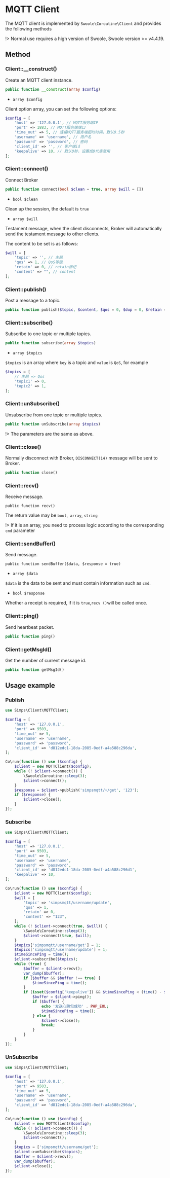 # MQTT Client

The MQTT client is implemented by `Swoole\Coroutine\Client` and provides the following methods

!> Normal use requires a high version of Swoole, Swoole version >= v4.4.19.

## Method

### Client::__construct()

Create an MQTT client instance.

```php
public function __construct(array $config)
```

* `array $config`

Client option array, you can set the following options:

```php
$config = [
    'host' => '127.0.0.1', // MQTT服务端IP
    'port' => 1883, // MQTT服务端端口
    'time_out' => 5, // 连接MQTT服务端超时时间，默认0.5秒
    'username' => 'username', // 用户名
    'password' => 'password', // 密码
    'client_id' => '', // 客户端id
    'keepalive' => 10, // 默认0秒，设置成0代表禁用
];
```

### Client::connect()

Connect Broker

```php
public function connect(bool $clean = true, array $will = [])
```

* `bool $clean`

Clean up the session, the default is `true`

* `array $will`

Testament message, when the client disconnects, Broker will automatically send the testament message to other clients.

The content to be set is as follows:

```php
$will = [
    'topic' => '', // 主题
    'qos' => 1, // QoS等级
    'retain' => 0, // retain标记
    'content' => "", // content
];
```

### Client::publish()

Post a message to a topic.

```php
public function publish($topic, $content, $qos = 0, $dup = 0, $retain = 0)
```

### Client::subscribe()

Subscribe to one topic or multiple topics.

```php
public function subscribe(array $topics)
```

* `array $topics`

`$topics` is an array where `key` is a topic and `value` is `QoS`, for example

```php
$topics = [
    // 主题 => Qos
    'topic1' => 0, 
    'topic2' => 1,
];
```

### Client::unSubscribe()

Unsubscribe from one topic or multiple topics.

```php
public function unSubscribe(array $topics)
```

!> The parameters are the same as above.

### Client::close()

Normally disconnect with Broker, `DISCONNECT(14)` message will be sent to Broker.

```php
public function close()
```

### Client::recv()

Receive message.

```
public function recv()
```

The return value may be `bool`,` array`, `string`

!> If it is an array, you need to process logic according to the corresponding `cmd` parameter

### Client::sendBuffer()

Send message.

```
public function sendBuffer($data, $response = true)
```

* `array $data`

`$data` is the data to be sent and must contain information such as `cmd`.

* `bool $response`

Whether a receipt is required, if it is `true`,` recv () `will be called once.

### Client::ping()

Send heartbeat packet.

```php
public function ping()
```

### Client::getMsgId()

Get the number of current message id.

```php
public function getMsgId()
```

## Usage example

### Publish

```php
use Simps\Client\MQTTClient;

$config = [
    'host' => '127.0.0.1',
    'port' => 9503,
    'time_out' => 5,
    'username' => 'username',
    'password' => 'password',
    'client_id' => 'd812edc1-18da-2085-0edf-a4a588c296da',
];

Co\run(function () use ($config) {
    $client = new MQTTClient($config);
    while (! $client->connect()) {
        \Swoole\Coroutine::sleep(3);
        $client->connect();
    }
    $response = $client->publish('simpsmqtt/+/get', '123');
    if ($response) {
        $client->close();
    }
});
```

### Subscribe

```php
use Simps\Client\MQTTClient;

$config = [
    'host' => '127.0.0.1',
    'port' => 9503,
    'time_out' => 5,
    'username' => 'username',
    'password' => 'password',
    'client_id' => 'd812edc1-18da-2085-0edf-a4a588c296d1',
    'keepalive' => 10,
];

Co\run(function () use ($config) {
    $client = new MQTTClient($config);
    $will = [
        'topic' => 'simpsmqtt/username/update',
        'qos' => 1,
        'retain' => 0,
        'content' => "123",
    ];
    while (! $client->connect(true, $will)) {
        \Swoole\Coroutine::sleep(3);
        $client->connect(true, $will);
    }
    $topics['simpsmqtt/username/get'] = 1;
    $topics['simpsmqtt/username/update'] = 1;
    $timeSincePing = time();
    $client->subscribe($topics);
    while (true) {
        $buffer = $client->recv();
        var_dump($buffer);
        if ($buffer && $buffer !== true) {
            $timeSincePing = time();
        }
        if (isset($config['keepalive']) && $timeSincePing < (time() - $config['keepalive'])) {
            $buffer = $client->ping();
            if ($buffer) {
                echo '发送心跳包成功' . PHP_EOL;
                $timeSincePing = time();
            } else {
                $client->close();
                break;
            }
        }
    }
});
```

### UnSubscribe

```php
use Simps\Client\MQTTClient;

$config = [
    'host' => '127.0.0.1',
    'port' => 9503,
    'time_out' => 5,
    'username' => 'username',
    'password' => 'password',
    'client_id' => 'd812edc1-18da-2085-0edf-a4a588c296da',
];

Co\run(function () use ($config) {
    $client = new MQTTClient($config);
    while (! $client->connect()) {
        \Swoole\Coroutine::sleep(3);
        $client->connect();
    }
    $topics = ['simpsmqtt/username/get'];
    $client->unSubscribe($topics);
    $buffer = $client->recv();
    var_dump($buffer);
    $client->close();
});
```